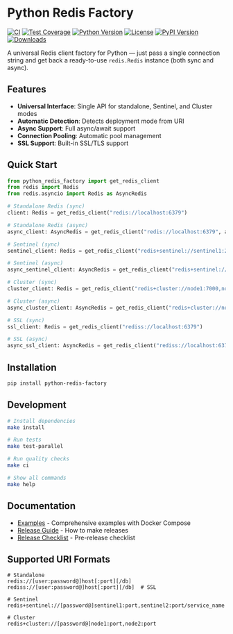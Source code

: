 # Python Redis Factory

[![CI](https://github.com/smirnoffmg/python-redis-factory/workflows/CI/badge.svg)](https://github.com/smirnoffmg/python-redis-factory/actions)
[![Test Coverage](https://codecov.io/gh/smirnoffmg/python-redis-factory/branch/main/graph/badge.svg)](https://codecov.io/gh/smirnoffmg/python-redis-factory)
[![Python Version](https://img.shields.io/badge/python-3.12%2B-blue.svg)](https://www.python.org/downloads/)
[![License](https://img.shields.io/badge/license-MIT-green.svg)](LICENSE)
[![PyPI Version](https://img.shields.io/pypi/v/python-redis-factory.svg)](https://pypi.org/project/python-redis-factory/)
[![Downloads](https://img.shields.io/pypi/dm/python-redis-factory.svg)](https://pypi.org/project/python-redis-factory/)

A universal Redis client factory for Python — just pass a single connection string and get back a ready-to-use `redis.Redis` instance (both sync and async).

## Features

- **Universal Interface**: Single API for standalone, Sentinel, and Cluster modes
- **Automatic Detection**: Detects deployment mode from URI
- **Async Support**: Full async/await support
- **Connection Pooling**: Automatic pool management
- **SSL Support**: Built-in SSL/TLS support

## Quick Start

```python
from python_redis_factory import get_redis_client
from redis import Redis
from redis.asyncio import Redis as AsyncRedis

# Standalone Redis (sync)
client: Redis = get_redis_client("redis://localhost:6379")

# Standalone Redis (async)
async_client: AsyncRedis = get_redis_client("redis://localhost:6379", async_client=True)

# Sentinel (sync)
sentinel_client: Redis = get_redis_client("redis+sentinel://sentinel1:26379/mymaster")

# Sentinel (async)
async_sentinel_client: AsyncRedis = get_redis_client("redis+sentinel://sentinel1:26379/mymaster", async_client=True)

# Cluster (sync)
cluster_client: Redis = get_redis_client("redis+cluster://node1:7000,node2:7001")

# Cluster (async)
async_cluster_client: AsyncRedis = get_redis_client("redis+cluster://node1:7000,node2:7001", async_client=True)

# SSL (sync)
ssl_client: Redis = get_redis_client("rediss://localhost:6379")

# SSL (async)
async_ssl_client: AsyncRedis = get_redis_client("rediss://localhost:6379", async_client=True)
```

## Installation

```bash
pip install python-redis-factory
```

## Development

```bash
# Install dependencies
make install

# Run tests
make test-parallel

# Run quality checks
make ci

# Show all commands
make help
```

## Documentation

- [Examples](examples/) - Comprehensive examples with Docker Compose
- [Release Guide](docs/RELEASE.md) - How to make releases
- [Release Checklist](docs/RELEASE_CHECKLIST.md) - Pre-release checklist

## Supported URI Formats

```
# Standalone
redis://[user:password@]host[:port][/db]
rediss://[user:password@]host[:port][/db]  # SSL

# Sentinel
redis+sentinel://[password@]sentinel1:port,sentinel2:port/service_name

# Cluster
redis+cluster://[password@]node1:port,node2:port
```

